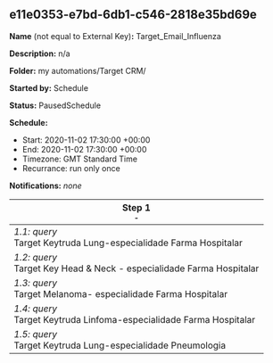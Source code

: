 ## e11e0353-e7bd-6db1-c546-2818e35bd69e

**Name** (not equal to External Key)**:** Target_Email_Influenza

**Description:** n/a

**Folder:** my automations/Target CRM/

**Started by:** Schedule

**Status:** PausedSchedule

**Schedule:**

* Start: 2020-11-02 17:30:00 +00:00
* End: 2020-11-02 17:30:00 +00:00
* Timezone: GMT Standard Time
* Recurrance: run only once

**Notifications:** _none_


| Step 1<br>_<small>-</small>_ |
| --- |
| _1.1: query_<br>Target Keytruda Lung-especialidade Farma Hospitalar |
| _1.2: query_<br>Target Key Head & Neck - especialidade Farma Hospitalar |
| _1.3: query_<br>Target Melanoma- especialidade Farma Hospitalar |
| _1.4: query_<br>Target Keytruda Linfoma-especialidade Farma Hospitalar |
| _1.5: query_<br>Target Keytruda Lung-especialidade Pneumologia |

